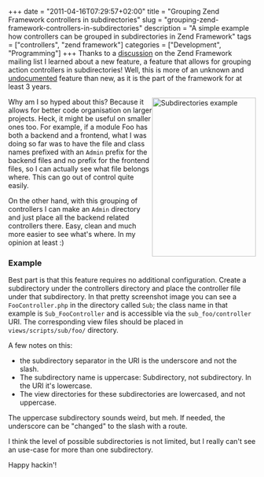 +++
date = "2011-04-16T07:29:57+02:00"
title = "Grouping Zend Framework controllers in subdirectories"
slug = "grouping-zend-framework-controllers-in-subdirectories"
description = "A simple example how controllers can be grouped in subdirectories in Zend Framework"
tags = ["controllers", "zend framework"]
categories = ["Development", "Programming"]
+++
Thanks to a <a href="http://zend-framework-community.634137.n4.nabble.com/subcontroller-path-separator-td3446708.html">discussion</a> on the Zend Framework mailing list I learned about a new feature, a feature that allows for grouping action controllers in subdirectories! Well, this is more of an unknown and <a href="http://framework.zend.com/issues/browse/ZF-3590">undocumented</a> feature than new, as it is the part of the framework for at least 3 years.

<img alt="Subdirectories example" src="https://lh5.googleusercontent.com/_7vS_Lw8rn0E/Tak8y6iMdcI/AAAAAAAAAlk/jKZ_BpYnUh4/subdirectories.png" title="Subdirectories example" width="211" height="323" style="float:right;" />

Why am I so hyped about this? Because it allows for better code organisation on larger projects. Heck, it might be useful on smaller ones too. For example, if a module Foo has both a backend and a frontend, what I was doing so far was to have the file and class names prefixed with an <code>Admin</code> prefix for the backend files and no prefix for the frontend files, so I can actually see what file belongs where. This can go out of control quite easily.

On the other hand, with this grouping of controllers I can make an <code>Admin</code> directory and just place all the backend related controllers there. Easy, clean and much more easier to see what's where. In my opinion at least :)

<h3>Example</h3>

Best part is that this feature requires no additional configuration. Create a subdirectory under the controllers directory and place the controller file under that subdirectory. In that pretty screenshot image you can see a <code>FooController.php</code> in the directory called <code>Sub</code>; the class name in that example is <code>Sub_FooController</code> and is accessible via the <code>sub_foo/controller</code> URI. The corresponding view files should be placed in <code>views/scripts/sub/foo/</code> directory.

A few notes on this:

<ul>
<li>the subdirectory separator in the URI is the underscore and not the slash.</li>
<li>The subdirectory name is uppercase: Subdirectory, not subdirectory. In the URI it's lowercase.</li>
<li>The view directories for these subdirectories are lowercased, and not uppercase.</li>
</ul>

The uppercase subdirectory sounds weird, but meh. If needed, the underscore can be "changed" to the slash with a route.

I think the level of possible subdirectories is not limited, but I really can't see an use-case for more than one subdirectory.

Happy hackin'!
